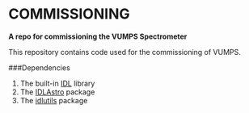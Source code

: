 # COMMISSIONING
**A repo for commissioning the VUMPS Spectrometer**

This repository contains code used for the commissioning of VUMPS.

###Dependencies

1. The built-in [IDL](http://www.exelisvis.com/ProductsServices/IDL.aspx) library
2. The [IDLAstro](https://github.com/mattgiguere/IDLAstro) package
3. The [idlutils](https://github.com/mattgiguere/idlutils) package
